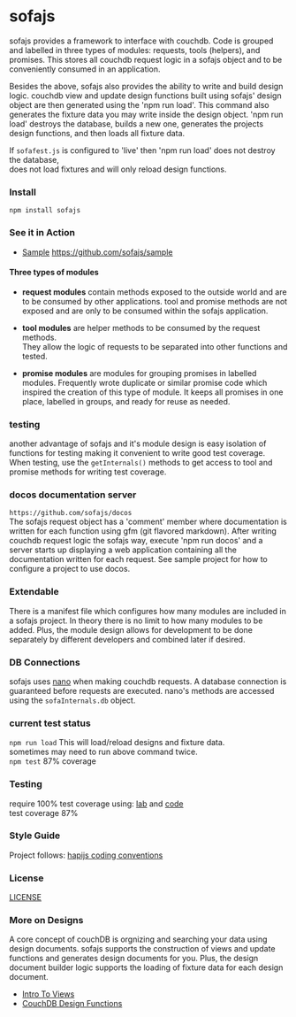 # sofajs

sofajs provides a framework to interface with couchdb.
Code is grouped and labelled in three types of modules: requests, tools (helpers), and promises.
This stores all couchdb request logic in a sofajs object and to be conveniently consumed in an application.

Besides the above, sofajs also provides the ability to write and build design logic. 
couchdb view and update design functions built using sofajs' design object are then generated 
using the 'npm run load'. This command also generates the fixture data you may write inside the design object. 
'npm run load' destroys the database, builds a new one, generates the projects design functions, 
and then loads all fixture data. 

If `sofafest.js` is configured to 'live' then 'npm run load' does not destroy the database,  
does not load fixtures and will only reload design functions.  

### Install 
`npm install sofajs`

### See it in Action 
* [Sample](https://github.com/sofajs/sample) https://github.com/sofajs/sample<br/>

#### Three types of modules
* **request modules** contain methods exposed to the outside world and are to be consumed by other applications.
tool and promise methods are not exposed and are only to be consumed within the sofajs application.  

* **tool modules** are helper methods to be consumed by the request methods.  
They allow the logic of requests to be separated into other functions and tested. 

* **promise modules** are modules for grouping promises in labelled modules. 
Frequently wrote duplicate or similar promise code which inspired the creation of this type of module. 
It keeps all promises in one place, labelled in groups, and ready for reuse as needed. 

### testing 
another advantage of sofajs and it's module design is easy isolation of functions for testing
making it convenient to write good test coverage. When testing, use the `getInternals()` methods to get access
to tool and promise methods for writing test coverage.  

### docos documentation server  
`https://github.com/sofajs/docos` <br/>
The sofajs request object has a 'comment' member where documentation is written for each function using gfm 
(git flavored markdown). After writing couchdb request logic the sofajs way, execute 'npm run docos' and 
a server starts up displaying a web application containing all the documentation written for each request. 
See sample project for how to configure a project to use docos.

### Extendable 
There is a manifest file which configures how many modules are included in a sofajs project.
In theory there is no limit to how many modules to be added. Plus, the module design allows for development
to be done separately by different developers and combined later if desired.

### DB Connections
sofajs uses [nano](https://github.com/dscape/nano) when making couchdb requests.
A database connection is guaranteed before requests are executed. 
nano's methods are accessed using the `sofaInternals.db` object. 

  
### current test status 
`npm run load`  This will load/reload designs and fixture data.<br/>
sometimes may need to run above command twice.<br/>
`npm test`  87% coverage <br/>

### Testing
require 100% test coverage using: [lab](https://github.com/hapijs/lab) and [code](https://github.com/hapijs/code) <br/> 
test coverage 87% <br/>

### Style Guide
Project follows: [hapijs coding conventions](https://github.com/hapijs/contrib/blob/master/Style.md)

### License 
[LICENSE](https://github.com/sofajs/sofajs/blob/master/LICENSE)

### More on Designs
A core concept of couchDB is orgnizing and searching your data using design documents.
sofajs supports the construction of views and update functions and generates design 
documents for you. Plus, the design document builder logic supports the loading of 
fixture data for each design document. 
* [Intro To Views](http://docs.couchdb.org/en/1.6.1/couchapp/views/intro.html)
* [CouchDB Design Functions](http://docs.couchdb.org/en/1.6.1/couchapp/ddocs.html)


